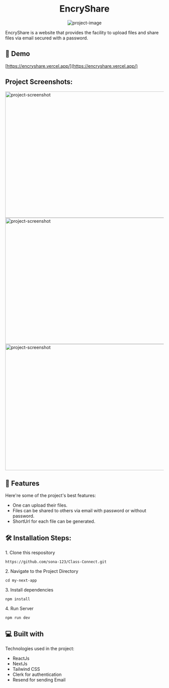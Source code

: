 <h1 align="center" id="title">EncryShare</h1>

<p align="center"><img src="https://socialify.git.ci/sona-123/Class-Connect/image?font=Source%20Code%20Pro&amp;language=1&amp;name=1&amp;owner=1&amp;pattern=Charlie%20Brown&amp;theme=Auto" alt="project-image"></p>

<p id="description">EncryShare is a website that provides the facility to upload files and share files via email secured with a password.</p>

<h2>🚀 Demo</h2>

[https://encryshare.vercel.app/](https://encryshare.vercel.app/)

<h2>Project Screenshots:</h2>

<img src="https://s3.amazonaws.com/i.snag.gy/ERFgqx.jpg" alt="project-screenshot" width="5000" height="400/">

<img src="https://snipboard.io/wW61uU.jpg" alt="project-screenshot" width="5000" height="400/">

<img src="https://snipboard.io/D4KCnU.jpg" alt="project-screenshot" width="5000" height="400/">



  
  
<h2>🧐 Features</h2>

Here're some of the project's best features:

*   One can upload their files.
*   Files can be shared to others via email with password or without password.
*   ShortUrl for each file can be generated.

<h2>🛠️ Installation Steps:</h2>

<p>1. Clone this respository</p>

```
https://github.com/sona-123/Class-Connect.git
```

<p>2. Navigate to the Project Directory</p>

```
cd my-next-app
```

<p>3. Install dependencies</p>

```
npm install
```

<p>4. Run Server</p>

```
npm run dev
```

  
  
<h2>💻 Built with</h2>

Technologies used in the project:

*   ReactJs
*   NextJs
*   Tailwind CSS
*   Clerk for authentication
*   Resend for sending Email
